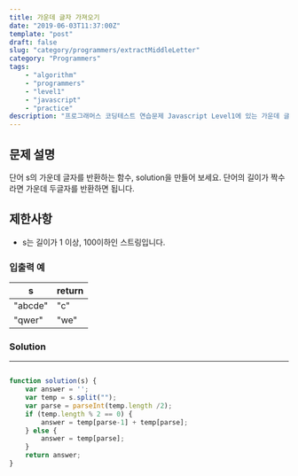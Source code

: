 ```yaml
---
title: 가운데 글자 가져오기
date: "2019-06-03T11:37:00Z"
template: "post"
draft: false
slug: "category/programmers/extractMiddleLetter"
category: "Programmers"
tags:
    - "algorithm"
    - "programmers"
    - "level1"
    - "javascript"
    - "practice"
description: "프로그래머스 코딩테스트 연습문제 Javascript Level1에 있는 가운데 글자 가져오기 문제 풀이"
---
```


## 문제 설명

단어 s의 가운데 글자를 반환하는 함수, solution을 만들어 보세요. 단어의 길이가 짝수라면 가운데 두글자를 반환하면 됩니다.

## 제한사항

- s는 길이가 1 이상, 100이하인 스트링입니다.

### 입출력 예

| s | return |
| --- | --- |
| "abcde" | "c" |
| "qwer" | "we" |

### Solution

---

```javascript

function solution(s) {
    var answer = '';
    var temp = s.split("");
    var parse = parseInt(temp.length /2);
    if (temp.length % 2 == 0) {
        answer = temp[parse-1] + temp[parse];
    } else {
        answer = temp[parse];
    }
    return answer;
}

```
